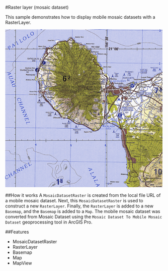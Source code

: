 #Raster layer (mosaic dataset)

This sample demonstrates how to display mobile mosaic datasets with a RasterLayer.

![](screenshot.png)

##How it works
A `MosaicDatasetRaster` is created from the local file URL of a mobile mosaic dataset. Next, this `MosaicDatasetRaster` is used to construct a new `RasterLayer`. Finally, the `RasterLayer` is added to a new `Basemap`, and the `Basemap` is added to a `Map`. The mobile mosaic dataset was converted from Mosaic Dataset using the `Mosaic Dataset To Mobile Mosaic Dataset` geoprocessing tool in ArcGIS Pro.

##Features
- MosaicDatasetRaster
- RasterLayer
- Basemap
- Map
- MapView
